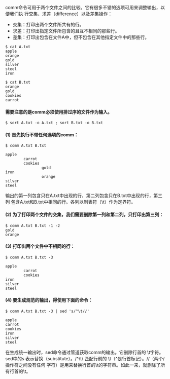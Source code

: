 comm命令可用于两个文件之间的比较。它有很多不错的选项可用来调整输出，以便我们执 行交集、求差（difference）以及差集操作：

* 交集：打印出两个文件所共有的行。
* 求差：打印出指定文件所包含的且互不相同的那些行。
* 差集：打印出包含在文件A中，但不包含在其他指定文件中的那些行。

```
$ cat A.txt
apple
orange
gold
silver
steel
iron

$ cat B.txt
orange
gold
cookies
carrot
```

#### 需要注意的是comm必须使用排过序的文件作为输入。

```
$ sort A.txt -o A.txt ; sort B.txt -o B.txt
```

#### \(1\) 首先执行不带任何选项的comm：

```
$ comm A.txt B.txt 

apple
        carrot
        cookies
                gold
iron
                orange
silver
steel
```

输出的第一列包含只在A.txt中出现的行，第二列包含只在B.txt中出现的行，第三列 包含A.txt和B.txt中相同的行。各列以制表符（\t）作为定界符。

#### \(2\) 为了打印两个文件的交集，我们需要删除第一列和第二列，只打印出第三列：

```
$ comm A.txt B.txt -1 -2
gold
orange
```

#### \(3\) 打印出两个文件中不相同的行：

```
$ comm A.txt B.txt -3

apple
        carrot
        cookies
iron
silver
steel
```

#### \(4\) 要生成规范的输出，得使用下面的命令：

```
$ comm A.txt B.txt -3 | sed 's/^\t//' 

apple
carrot    
cookies
iron
silver
steel
```

在生成统一输出时，sed命令通过管道获取comm的输出。它删除行首的 \t字符。sed中的s 表示替换（substitute）。/^\t/ 匹配行前的 \t（^是行首标记）。//（两个/操作符之间没有任何 字符）是用来替换行首的\t的字符串。如此一来，就删除了所有行首的\t。


